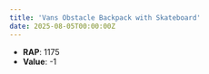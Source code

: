 ```yaml
---
title: 'Vans Obstacle Backpack with Skateboard'
date: 2025-08-05T00:00:00Z
---
```

- **RAP**: 1175
- **Value**: -1
